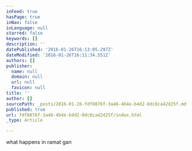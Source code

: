 ```yaml
---
inFeed: true
hasPage: true
inNav: false
inLanguage: null
starred: false
keywords: []
description: ''
datePublished: '2016-01-26T16:13:05.297Z'
dateModified: '2016-01-26T16:11:34.551Z'
authors: []
publisher:
  name: null
  domain: null
  url: null
  favicon: null
title: ''
author: []
sourcePath: _posts/2016-01-26-fdf8076f-3a46-4b4e-b4d2-0dc8ca42d25f.md
published: true
url: fdf8076f-3a46-4b4e-b4d2-0dc8ca42d25f/index.html
_type: Article

---
```

what happens in ramat gan